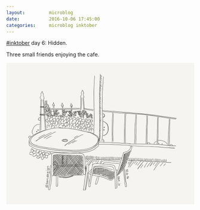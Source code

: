 ```yaml
---
layout:         microblog
date:           2016-10-06 17:45:00
categories:     microblog inktober
---
```

[#inktober](/categories/inktober) day 6: Hidden.

Three small friends enjoying the cafe.

![Cafe terrace](/images/microblog/201610061745.jpg)
